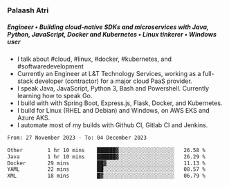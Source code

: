 ### Palaash Atri

##### Engineer • Building cloud-native SDKs and microservices with Java, Python, JavaScript, Docker and Kubernetes • Linux tinkerer • Windows user

- I talk about #cloud, #linux, #docker, #kubernetes, and #softwaredevelopment
- Currently an Engineer at L&T Technology Services, working as a full-stack developer (contractor) for a major cloud PaaS provider.
- I speak Java, JavaScript, Python 3, Bash and Powershell. Currently learning how to speak Go.
- I build with with Spring Boot, Express.js, Flask, Docker, and Kubernetes.
- I build for Linux (RHEL and Debian) and Windows, on AWS EKS and Azure AKS.
- I automate most of my builds with Github CI, Gitlab CI and Jenkins.

<!--
**palaashatri/palaashatri** is a ✨ _special_ ✨ repository because its `README.md` (this file) appears on your GitHub profile.

Here are some ideas to get you started:

- 🔭 I’m currently working on ...
- 🌱 I’m currently learning ...
- 👯 I’m looking to collaborate on ...
- 🤔 I’m looking for help with ...
- 💬 Ask me about ...
- 📫 How to reach me: ...
- 😄 Pronouns: ...
- ⚡ Fun fact: ...
-->

<!--START_SECTION:waka-->

```txt
From: 27 November 2023 - To: 04 December 2023

Other        1 hr 10 mins    ██████▓░░░░░░░░░░░░░░░░░░   26.58 %
Java         1 hr 10 mins    ██████▓░░░░░░░░░░░░░░░░░░   26.29 %
Docker       29 mins         ██▓░░░░░░░░░░░░░░░░░░░░░░   11.13 %
YAML         22 mins         ██░░░░░░░░░░░░░░░░░░░░░░░   08.57 %
XML          18 mins         █▓░░░░░░░░░░░░░░░░░░░░░░░   06.79 %
```

<!--END_SECTION:waka-->
